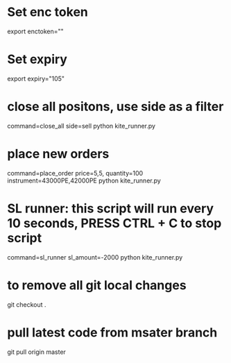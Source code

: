

# Set enc token
export enctoken=""

# Set expiry
export expiry="105"

# close all positons, use side as a filter
command=close_all side=sell python kite_runner.py

# place new orders
command=place_order price=5,5, quantity=100 instrument=43000PE,42000PE python kite_runner.py

# SL runner: this script will run every 10 seconds, PRESS CTRL + C to stop script
command=sl_runner sl_amount=-2000 python kite_runner.py

# to remove all git local changes
git checkout .

# pull latest code from msater branch
git pull origin master
